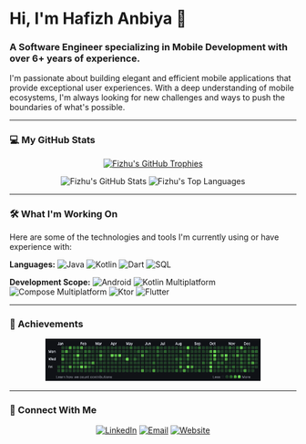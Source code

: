 # Hi, I'm Hafizh Anbiya 👋

### A Software Engineer specializing in Mobile Development with over **6+ years** of experience.

I'm passionate about building elegant and efficient mobile applications that provide exceptional user experiences. With a deep understanding of mobile ecosystems, I'm always looking for new challenges and ways to push the boundaries of what's possible.

---

### 💻 My GitHub Stats

<p align="center">
    <a href="https://github.com/Fizhu"><img src="https://github-profile-trophy.vercel.app/?username=Fizhu&row=1&margin-w=15&margin-h=15" alt="Fizhu's GitHub Trophies" /></a>
</p>

<p align="center">
    <img src="https://github-readme-stats.vercel.app/api?username=Fizhu&show_icons=true&count_private=true&line_height=40&theme=dark" alt="Fizhu's GitHub Stats" />
    <img src="https://github-readme-stats.vercel.app/api/top-langs/?username=Fizhu&hide=html&theme=dark" alt="Fizhu's Top Languages" />
</p>

---

### 🛠️ What I'm Working On

Here are some of the technologies and tools I'm currently using or have experience with:

**Languages:**
![Java](https://img.shields.io/badge/-Java-007396?style=flat&logo=java&logoColor=white)
![Kotlin](https://img.shields.io/badge/-Kotlin-0095D5?style=flat&logo=kotlin&logoColor=white)
![Dart](https://img.shields.io/badge/-Dart-0175C2?style=flat&logo=dart&logoColor=white)
![SQL](https://img.shields.io/badge/-SQL-4479A1?style=flat&logo=microsoft-sql-server&logoColor=white)

**Development Scope:**
![Android](https://img.shields.io/badge/-Android-3DDC84?style=flat&logo=android&logoColor=white)
![Kotlin Multiplatform](https://img.shields.io/badge/-Kotlin%20Multiplatform-7F52FF?style=flat&logo=kotlin&logoColor=white)
![Compose Multiplatform](https://img.shields.io/badge/-Compose%20Multiplatform-4285F4?style=flat&logo=compose&logoColor=white)
![Ktor](https://img.shields.io/badge/-Ktor-02B5E2?style=flat&logo=ktor&logoColor=white)
![Flutter](https://img.shields.io/badge/-Flutter-02569B?style=flat&logo=flutter&logoColor=white)

---

### 🎉 Achievements

<p align="center">
    <img width="75%" alt="2021 Completion" src="https://github.com/Fizhu/Fizhu/blob/master/completion_2021.png?raw=true">
</p>

---

### 💬 Connect With Me

<p align="center">
    <a href="https://www.linkedin.com/in/hafizhanbiya"><img src="https://img.shields.io/badge/-LinkedIn-0A66C2?style=flat&logo=linkedin&logoColor=white" alt="LinkedIn" /></a>
    <a href="mailto:hafizhanbiya.dev@gmail.com"><img src="https://img.shields.io/badge/-Email-D14836?style=flat&logo=gmail&logoColor=white" alt="Email" /></a>
    <a href="https://fiz.soapmate.id"><img src="https://img.shields.io/badge/-Website-1A242B?style=flat&logo=google-chrome&logoColor=white" alt="Website" /></a>
</p>
